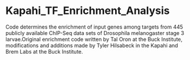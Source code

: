 # Kapahi_TF_Enrichment_Analysis
Code determines the enrichment of input genes among targets from 445 publicly available ChIP-Seq data sets of Drosophila melanogaster stage 3 larvae.Original enrichment code written by Tal Oron at the Buck Institute, modifications and additions made by Tyler Hilsabeck in the Kapahi and Brem Labs at the Buck Institute.
